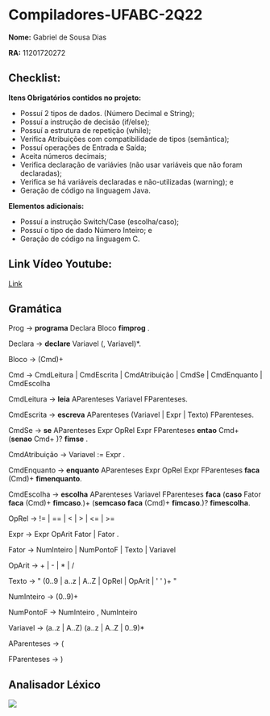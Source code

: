 # Compiladores-UFABC-2Q22

**Nome:** Gabriel de Sousa Dias

**RA:** 11201720272

## Checklist:

**Itens Obrigatórios contidos no projeto:**

- Possuí 2 tipos de dados. (Número Decimal e String);
- Possuí a instrução de decisão (if/else);
- Possuí a estrutura de repetição (while);	
- Verifica Atribuições com compatibilidade de tipos (semântica); 	
- Possuí operações de Entrada e Saída;
- Aceita números decimais; 	
- Verifica declaração de variávies (não usar variáveis que não foram declaradas);	
- Verifica se há variáveis declaradas e não-utilizadas (warning);	e
- Geração de código na linguagem Java.

**Elementos adicionais:**

- Possuí a instrução Switch/Case (escolha/caso);
- Possuí o tipo de dado Número Inteiro; e
- Geração de código na linguagem C.

## Link Vídeo Youtube:

<a href="https://youtu.be/TJFqEFBDpe0" target="_top" rel="noopener">Link</a>

## Gramática

Prog	->	**programa** Declara Bloco **fimprog** .

Declara	->	**declare** Variavel (, Variavel)*.

Bloco	->	(Cmd)+

Cmd	->	CmdLeitura | CmdEscrita | CmdAtribuição | CmdSe | CmdEnquanto | CmdEscolha

CmdLeitura	->	**leia** AParenteses Variavel FParenteses.

CmdEscrita	->	**escreva** AParenteses (Variavel | Expr | Texto) FParenteses.

CmdSe	->	**se** AParenteses Expr OpRel Expr FParenteses **entao** Cmd+ (**senao** Cmd+ )? **fimse** .

CmdAtribuição	->	Variavel := Expr .

CmdEnquanto	->	**enquanto** AParenteses Expr OpRel Expr FParenteses **faca** (Cmd)+ **fimenquanto**.

CmdEscolha	->	**escolha** AParenteses Variavel FParenteses **faca** (**caso** Fator **faca** (Cmd)+ **fimcaso**.)+ (**semcaso faca** (Cmd)+ **fimcaso**.)? **fimescolha**.

OpRel	->	!= | == | < | > | <= | >= 

Expr	->	Expr OpArit Fator | Fator .

Fator	->	NumInteiro | NumPontoF | Texto |  Variavel

OpArit	->	+ | - | * | /

Texto	->	" (0..9 | a..z | A..Z  | OpRel | OpArit | ' ' )+ "

NumInteiro	->	(0..9)+

NumPontoF	->	NumInteiro , NumInteiro

Variavel	->	(a..z | A..Z) (a..z | A..Z | 0..9)*

AParenteses	->	(

FParenteses	->	)

## Analisador Léxico

<img src = "https://github.com/sdias22/Compiladores-UFABC-2Q22/blob/main/Analisador%20L%C3%A9xico.png">
